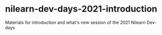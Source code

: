 # nilearn-dev-days-2021-introduction
Materials for introduction and what's new session of the 2021 Nilearn Dev-days
